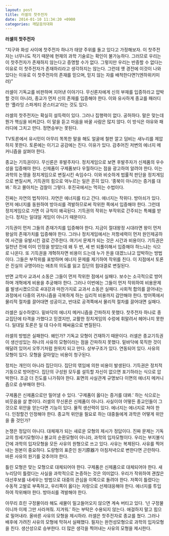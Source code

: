 ```yaml
---
layout: post
title: 러셀의 찻주전자
date: 2014-01-10 11:34:20 +0900
categories: 깨달음의대화
---
```

**러셀의 찻주전자**

  


“지구와 화성 사이에 찻주전자 하나가 태양 주위를 돌고 있다고 가정해보자. 이 찻주전자는 너무나도 작기 때문에 현재의 과학 기술로는 확인이 불가능하다. 그러므로 우리는 이 찻주전자가 존재하지 않는다고 증명할 수가 없다. 그렇지만 우리는 반증할 수 없다는 이유로 이 찻주전자가 존재하리라고 생각하지는 않는다. 그런데 옛 경전에 이것이 나와있다는 이유로 이 찻주전자의 존재를 믿으며, 믿지 않는 자를 배척한다면?(엔하위키미러)” 

  


러셀이 기독교를 비판하며 지어낸 이야기다. 무신론자에게 신의 부재를 입증하라고 압박할 것이 아니라, 종교가 먼저 신의 존재를 입증해야 한다. 이와 유사하게 종교를 패러디한 ‘플라잉 스파게티 몬스터교’라는 것도 있다. 

  


러셀의 찻주전자는 확실히 설득력이 있다. 그러나 집행력이 없다. 공허하다. 말은 맞는데 뭔가 핵심을 비켜갔다. 이 말을 듣고 마음을 바꿀 사람은 많지 않다. 이 방식은 야유와 패러디에 그치고 만다. 정면승부는 못된다. 

  


TV토론에서 유시민이 아무리 똑똑한 말을 해도 얼굴에 철판 깔고 덤비는 새누리를 제압하지 못한다. 토론에는 이기고 공감에는 진다. 이유가 있다. 감추어진 저변의 에너지 메커니즘을 살펴야 한다. 

  


종교는 기득권이다. 무신론은 후발주자다. 정치게임으로 보면 후발주자가 신제품의 우수성을 입증해야 한다. 신제품이 구제품보다 우월하다는 점을 광고하여 알려야 한다. 이는 과학의 논쟁을 정치게임으로 변질시킨 속임수다. 이와 비슷하게 법률적 판단을 정치게임으로 변질시켜, 기득권의 힘으로 억누르는 일은 흔히 있다. ‘종북이 아니라는 증거를 대봐.’ 하고 몰아치는 검찰이 그렇다. 후진국에서는 먹히는 수법이다. 

  


진짜는 자연의 법칙이다. 자연은 에너지를 타고 간다. 에너지는 작위다. 방아쇠가 있다. 먼저 에너지를 동원하여 방아쇠를 격발하므로써 작위한 쪽에서 입증해야 한다. 그런데 정치게임으로 가면 이 규칙이 왜곡된다. 기득권의 작위는 부작위로 간주되는 특혜를 받는다. 정치는 일대일 게임이 아니기 때문이다. 

  


기득권이 먼저 그들의 존재가치를 입증해야 한다. 지금이 절대왕정 시대라면 왕이 먼저 왕실의 존재가치를 입증해야 한다. 그러나 정치게임에서는 저항세력이 먼저 원인제공하여 사건을 유발시킨 걸로 간주한다. 여기서 문제가 되는 것은 시간과 비용이다. 기득권은 일천년 전에 이미 인정을 받았는데 왜 두 번, 세 번 되풀이해서 입증해야 하느냐는 식으로 나온다. 또 기득권을 개혁하자면 비용이 드는데 누가 돈을 대겠느냐고 압박하는 방법이다. 그들은 부작위를 표방하며 에너지 문제를 제기하여 작위를 친다. 이 지점에서 토론은 진실의 규명이라는 애초의 의도를 잃고 집단의 힘대결로 변질된다. 

  


반면 교학사 교과서 소동은 그들이 먼저 작위한 점에서 실패다. 보수는 소극적으로 방어하며 개혁에게 비용을 추궁해야 한다. 그러나 이번에는 그들이 먼저 작위하여 비용문제를 발생시켰으므로 4대강과 마찬가지로 교과서 소동은 실패다. 사회적 합의를 끌어내는 과정에서 다중의 귀차니즘을 극복하게 하는 심리적 비용까지 감안해야 한다. 방어쪽에서 물리적 절차를 끌어대면 성공이고, 반대로 공격쪽에서 물리적 절차를 끌어대면 실패다. 

  


러셀은 실수하였다. 밑바닥의 에너지 메커니즘을 간파하지 못했다. 찻주전자 하나로 종교집단에 타격을 가했다고 믿겠지만, 교활한 정치게임의 수렁에 휘말려서 헤어나지 못한다. 일대일 토론은 일 대 다수의 패싸움으로 변질된다. 

  


러셀의 방법은 실패한다. 왜인가? 기독교 모형이 건재하기 때문이다. 러셀은 종교기득권이 생산성있는 하나의 사유의 모형이라는 점을 간파하지 못했다. 밑바닥에 묵직한 것이 매달려 있어서 오뚜기처럼 원위치 되고 만다. 상부구조가 있다. 연동되어 있다. 사유의 모형이 있다. 모형을 갈아엎는 비용이 청구된다. 

  


정치는 개인이 아니라 집단이다. 집단의 엮임에 의한 비용이 발생된다. 기득권은 정치적 기동으로 방어한다. 집단의 구성원 모두를 설득할 자신이 없으면 포기하라는 식으로 압박한다. 조금 더 진도를 나가줘야 한다. 표면의 사실관계 규명보다 이면의 에너지 메커니즘으로 승부해야 한다. 

  


구제품은 신제품으로만 밀어낼 수 있다. ‘구제품이 옳다는 증거를 대봐.’ 하는 식으로는 비웃음을 살 뿐이다. 러셀의 무신론은 신제품이 아니다. 사실이야 어떻든 종교인들이 그것으로 위안을 얻는다면 기능이 있다. 물적 생산력이 있다. 에너지는 에너지로 쳐야 한다. 인정할건 인정해야 한다. 종교적 위안을 필요로 하는 대중들에게 과학은 어떻게 위안을 줄 것인가? 

  


논쟁은 정답이 아니다. 대체재가 되는 새로운 모형의 제시가 정답이다. 진짜 문제는 기독교의 창세기모형이나 불교의 순환모형이 아니라, 과학의 입자모형이다. 우리는 부지불식간에 과학의 입자모형을 모든 사유의 원형으로 쓰고 있다. 사유는 복제된다. 사유를 찍어내는 원본이 중요하다. 도량형의 표준인 원기原器가 아침저녁으로 변한다면 곤란하다. 바른 사유의 원기를 갖추어야 한다. 

  


틀린 모형은 맞는 모형으로 대체되어야 한다. 구제품은 신제품으로 대체되어야 한다. 새누리당이 틀렸다는 사실을 과학적으로 논증하는 것은 의미없다. 우리가 작위하여 괜찮은 대선후보를 내세우는 방법으로 대중의 관심을 이쪽으로 돌려야 한다. 저쪽이 틀렸다는 수동적 고발로 부족하고, 우리쪽이 옳다는 자랑으로 선제대응해야 한다. 에너지를 투입하여 작위해야 한다. 방아쇠를 격발해야 한다. 

  


아무리 흐린 구정물이라 해도 새물이 밀고들어오지 않으면 계속 버티고 있다. ‘넌 구정물이니까 이제 그만 사라져줘. 지겨워.’ 하는 부탁은 수용되지 않는다. 애걸하지 말고 힘으로 밀어내라. 올바른 사유의 모형을 제시하라. 러셀은 찻주전자로 종교를 쳤다. 그러나 배후에 가려진 사유의 모형에 막혀서 실패했다. 필자는 완전성모형으로 과학의 입자모형을 친다. 생산성으로 승부한다. 더 많은 생각을 찍어내는 사유의 모형을 제시한다.